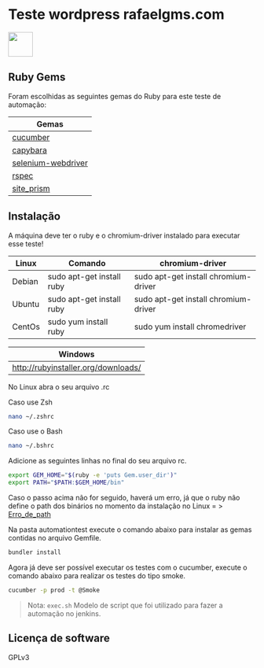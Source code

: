 # Teste wordpress rafaelgms.com

<img src="https://cdn-icons-png.flaticon.com/512/919/919842.png" width="50" height="50">

## Ruby Gems

Foram escolhidas as seguintes gemas do Ruby para este teste de automação:

| Gemas |
| ------ |
| [cucumber](https://rubygems.org/gems/cucumber)|
| [capybara](https://rubygems.org/gems/capybara)|
| [selenium-webdriver](https://rubygems.org/gems/selenium-webdriver)|
| [rspec](https://rubygems.org/gems/rspec)|
| [site_prism](https://rubygems.org/gems/site_prism)|


## Instalação

A máquina deve ter o ruby e o chromium-driver instalado para executar esse teste!

| Linux | Comando | chromium-driver |
| ------ | ------ |------ |
| Debian    |sudo apt-get install ruby|sudo apt-get install chromium-driver|
| Ubuntu    |sudo apt-get install ruby|sudo apt-get install chromium-driver|
| CentOs    |sudo yum install ruby|sudo yum install chromedriver|

| Windows  |
|-------|
|http://rubyinstaller.org/downloads/|

No Linux abra o seu arquivo .rc

Caso use Zsh
```sh
nano ~/.zshrc
```
Caso use o Bash
```sh
nano ~/.bshrc
```
Adicione as seguintes linhas no final do seu arquivo rc.
```sh
export GEM_HOME="$(ruby -e 'puts Gem.user_dir')"
export PATH="$PATH:$GEM_HOME/bin"
```

Caso o passo acima não for seguido, haverá um erro, já que o ruby não define o path dos binários no momento da instalação no Linux = > [Erro_de_path](https://stackoverflow.com/questions/53979362/you-dont-have-path-in-your-path-gem-executables-will-not-run-while-using)



Na pasta automationtest execute o comando abaixo para instalar as gemas contidas no arquivo Gemfile.

```sh
bundler install
```

Agora já deve ser possível executar os testes com o cucumber, execute o comando abaixo para realizar os testes do tipo smoke.

```sh
cucumber -p prod -t @Smoke
```


> Nota: `exec.sh` Modelo de script que foi utilizado para fazer a automação no jenkins.



## Licença de software
GPLv3
